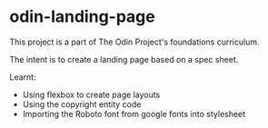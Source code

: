 # odin-landing-page

This project is a part of The Odin Project's foundations curriculum.

The intent is to create a landing page based on a spec sheet.

Learnt:

- Using flexbox to create page layouts
- Using the copyright entity code
- Importing the Roboto font from google fonts into stylesheet
